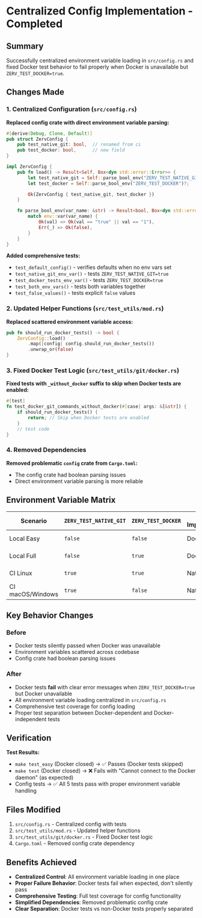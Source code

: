 # Centralized Config Implementation - Completed

## Summary

Successfully centralized environment variable loading in `src/config.rs` and fixed Docker test behavior to fail properly when Docker is unavailable but `ZERV_TEST_DOCKER=true`.

## Changes Made

### 1. Centralized Configuration (`src/config.rs`)

**Replaced config crate with direct environment variable parsing:**

```rust
#[derive(Debug, Clone, Default)]
pub struct ZervConfig {
    pub test_native_git: bool,  // renamed from ci
    pub test_docker: bool,      // new field
}

impl ZervConfig {
    pub fn load() -> Result<Self, Box<dyn std::error::Error>> {
        let test_native_git = Self::parse_bool_env("ZERV_TEST_NATIVE_GIT")?;
        let test_docker = Self::parse_bool_env("ZERV_TEST_DOCKER")?;

        Ok(ZervConfig { test_native_git, test_docker })
    }

    fn parse_bool_env(var_name: &str) -> Result<bool, Box<dyn std::error::Error>> {
        match env::var(var_name) {
            Ok(val) => Ok(val == "true" || val == "1"),
            Err(_) => Ok(false),
        }
    }
}
```

**Added comprehensive tests:**

- `test_default_config()` - verifies defaults when no env vars set
- `test_native_git_env_var()` - tests `ZERV_TEST_NATIVE_GIT=true`
- `test_docker_tests_env_var()` - tests `ZERV_TEST_DOCKER=true`
- `test_both_env_vars()` - tests both variables together
- `test_false_values()` - tests explicit `false` values

### 2. Updated Helper Functions (`src/test_utils/mod.rs`)

**Replaced scattered environment variable access:**

```rust
pub fn should_run_docker_tests() -> bool {
    ZervConfig::load()
        .map(|config| config.should_run_docker_tests())
        .unwrap_or(false)
}
```

### 3. Fixed Docker Test Logic (`src/test_utils/git/docker.rs`)

**Fixed tests with `_without_docker` suffix to skip when Docker tests are enabled:**

```rust
#[test]
fn test_docker_git_commands_without_docker(#[case] args: &[&str]) {
    if should_run_docker_tests() {
        return; // Skip when Docker tests are enabled
    }
    // test code
}
```

### 4. Removed Dependencies

**Removed problematic `config` crate from `Cargo.toml`:**

- The config crate had boolean parsing issues
- Direct environment variable parsing is more reliable

## Environment Variable Matrix

| Scenario         | `ZERV_TEST_NATIVE_GIT` | `ZERV_TEST_DOCKER` | Git Implementation | Docker Tests | Result             |
| ---------------- | ---------------------- | ------------------ | ------------------ | ------------ | ------------------ |
| Local Easy       | `false`                | `false`            | Docker Git         | Skipped      | Coverage with gaps |
| Local Full       | `false`                | `true`             | Docker Git         | Run          | Full coverage      |
| CI Linux         | `true`                 | `true`             | Native Git         | Run          | Platform coverage  |
| CI macOS/Windows | `true`                 | `false`            | Native Git         | Skipped      | Platform coverage  |

## Key Behavior Changes

### Before

- Docker tests silently passed when Docker was unavailable
- Environment variables scattered across codebase
- Config crate had boolean parsing issues

### After

- Docker tests **fail** with clear error messages when `ZERV_TEST_DOCKER=true` but Docker unavailable
- All environment variable loading centralized in `src/config.rs`
- Comprehensive test coverage for config loading
- Proper test separation between Docker-dependent and Docker-independent tests

## Verification

**Test Results:**

- `make test_easy` (Docker closed) → ✅ Passes (Docker tests skipped)
- `make test` (Docker closed) → ❌ Fails with "Cannot connect to the Docker daemon" (as expected)
- Config tests → ✅ All 5 tests pass with proper environment variable handling

## Files Modified

1. `src/config.rs` - Centralized config with tests
2. `src/test_utils/mod.rs` - Updated helper functions
3. `src/test_utils/git/docker.rs` - Fixed Docker test logic
4. `Cargo.toml` - Removed config crate dependency

## Benefits Achieved

- **Centralized Control**: All environment variable loading in one place
- **Proper Failure Behavior**: Docker tests fail when expected, don't silently pass
- **Comprehensive Testing**: Full test coverage for config functionality
- **Simplified Dependencies**: Removed problematic config crate
- **Clear Separation**: Docker tests vs non-Docker tests properly separated

